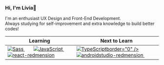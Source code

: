 ### Hi, I'm Lívia👋
I'm an enthusiast UX Design and Front-End Development.
<br/>
Always studying for self-improvement and extra knowledge to build better codes!

<table width="100%">
  <thead>
    <tr>
      <th>Learning</th>
      <th>Next to Learn</th>
    </tr>
  </thead>
  <tbody>
    <tr>
      <td>
        <a href="https://sass-lang.com">
            <img src="https://i.ibb.co/QmkgbBk/imagem-2021-02-15-201906.png" alt="Sass" border="0" width:"30px" >
        </a>&ensp;&ensp;&ensp;
        <a href="https://www.javascript.com">
            <img src="https://i.ibb.co/tPyMKWj/javascript-736400-640.png" alt="JavaScript" border="0"/>
        </a>&ensp;&ensp;&ensp;
        <a href="https://pt-br.reactjs.org/">
        <img src="https://i.ibb.co/TccNxn6/react-redmension.png" alt="react-redmension" title="React" border="0" />
        </a> 
      </td>
      <td>
        <a href="https://www.typescriptlang.org/">
            <img src="https://i.ibb.co/sjH0hYC/250px-Typescript-logo-2020-svg.png" alt="TypeScript" border="0">border="0" />
        </a>
        <a href="https://developer.android.com/studio">
            <img src="https://i.ibb.co/fQP8ZtY/androidstudio-redmension.png" alt="androidstudio-redmension" title="Android Studio" border="0" />
        </a>&ensp;&ensp;&ensp;
      </td>      
    </tr>
  </tbody>
</table>
